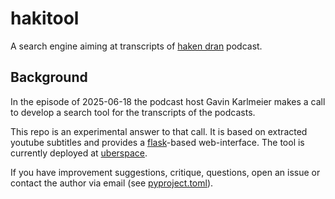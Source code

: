 # hakitool

A search engine aiming at transcripts of [haken dran](https://hakendran.org) podcast.

## Background

In the episode of 2025-06-18 the podcast host Gavin Karlmeier makes a call to develop a search tool for the transcripts of the podcasts.

This repo is an experimental answer to that call. It is based on extracted youtube subtitles and provides a [flask](https://flask.palletsprojects.com/en/stable/)-based web-interface. The tool is currently deployed at [uberspace](https://uberspace.de/).

If you have improvement suggestions, critique, questions, open an issue or contact the author via email (see [pyproject.toml](pyproject.toml)).
